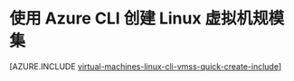 <properties
    pageTitle="创建虚拟机规模集 | Azure"
    description="使用 Azure CLI 创建虚拟机规模集"
    services="virtual-machine-scale-sets"
    documentationCenter=""
	authors="gatneil"
	manager="madhana"
	editor="tysonn"
	tags="azure-resource-manager" />

<tags
	ms.service="virtual-machine-scale-sets"
	ms.date="03/22/2016"
	wacn.date="08/29/2016"/>

# 使用 Azure CLI 创建 Linux 虚拟机规模集

[AZURE.INCLUDE [virtual-machines-linux-cli-vmss-quick-create-include](../../includes/virtual-machines-linux-cli-vmss-quick-create-include.md)]

<!---HONumber=Mooncake_0822_2016-->